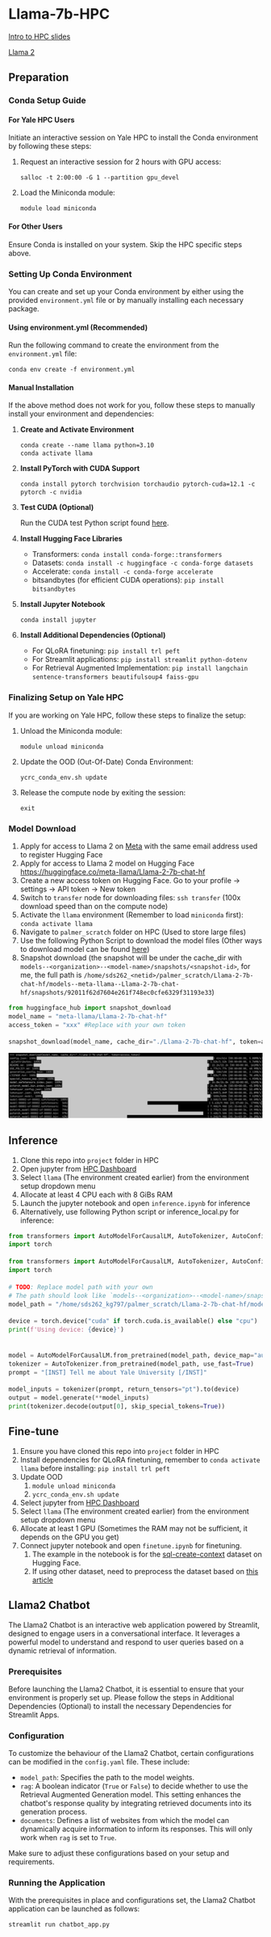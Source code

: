 # Llama-7b-HPC

[Intro to HPC slides](https://docs.google.com/presentation/d/1ZVclDpcvBGjm6CYcPu5WaiwdBvfCX7kjw6cy6tQmZD4/edit#slide=id.g292759f6b3d_0_0) 

[Llama 2](https://huggingface.co/meta-llama/Llama-2-7b-chat-hf)

## Preparation

### Conda Setup Guide

#### For Yale HPC Users

Initiate an interactive session on Yale HPC to install the Conda environment by following these steps:

1. Request an interactive session for 2 hours with GPU access: 
   ```
   salloc -t 2:00:00 -G 1 --partition gpu_devel
   ```
2. Load the Miniconda module: 
   ```
   module load miniconda
   ```

#### For Other Users

Ensure Conda is installed on your system. Skip the HPC specific steps above.

### Setting Up Conda Environment

You can create and set up your Conda environment by either using the provided `environment.yml` file or by manually installing each necessary package.

#### Using environment.yml (Recommended)

Run the following command to create the environment from the `environment.yml` file:

```
conda env create -f environment.yml
```

#### Manual Installation

If the above method does not work for you, follow these steps to manually install your environment and dependencies:

1. **Create and Activate Environment**
   ```
   conda create --name llama python=3.10
   conda activate llama
   ```

2. **Install PyTorch with CUDA Support**
   ```
   conda install pytorch torchvision torchaudio pytorch-cuda=12.1 -c pytorch -c nvidia
   ```

3. **Test CUDA (Optional)**

   Run the CUDA test Python script found [here](https://github.com/Kaifeng-Gao/Llama-7b-HPC/blob/main/README.assets/cuda_test.jpg).

4. **Install Hugging Face Libraries**

   - Transformers: `conda install conda-forge::transformers`
   - Datasets: `conda install -c huggingface -c conda-forge datasets`
   - Accelerate: `conda install -c conda-forge accelerate`
   - bitsandbytes (for efficient CUDA operations): `pip install bitsandbytes`

5. **Install Jupyter Notebook**

   ```
   conda install jupyter
   ```

6. **Install Additional Dependencies (Optional)**
   - For QLoRA finetuning: `pip install trl peft`
   - For Streamlit applications: `pip install streamlit python-dotenv`
   - For Retrieval Augmented Implementation: `pip install langchain sentence-transformers beautifulsoup4 faiss-gpu`

### Finalizing Setup on Yale HPC

If you are working on Yale HPC, follow these steps to finalize the setup:

1. Unload the Miniconda module:
   ```
   module unload miniconda
   ```

2. Update the OOD (Out-Of-Date) Conda Environment:
   ```
   ycrc_conda_env.sh update
   ```

3. Release the compute node by exiting the session:
   ```
   exit
   ```

### Model Download

1. Apply for access to Llama 2 on [Meta](https://llama.meta.com/llama-downloads) with the same email address used to register Hugging Face
2. Apply for access to Llama 2 model on Hugging Face https://huggingface.co/meta-llama/Llama-2-7b-chat-hf
3. Create a new access token on Hugging Face. Go to your profile -> settings -> API token -> New token
4. Switch to `transfer` node for downloading files: `ssh transfer` (100x download speed than on the compute node)
5. Activate the `llama` environment (Remember to load `miniconda` first): `conda activate llama`
6. Navigate to `palmer_scratch` folder on HPC (Used to store large files)
7. Use the following Python Script to download the model files (Other ways to download model can be found [here](https://huggingface.co/docs/transformers/installation))
8. Snapshot download (the snapshot will be under the cache_dir with `models--<organization>--<model-name>/snapshots/<snapshot-id>`, for me, the full path is `/home/sds262_<netid>/palmer_scratch/Llama-2-7b-chat-hf/models--meta-llama--Llama-2-7b-chat-hf/snapshots/92011f62d7604e261f748ec0cfe6329f31193e33`)
```python
from huggingface_hub import snapshot_download
model_name = "meta-llama/Llama-2-7b-chat-hf"
access_token = "xxx" #Replace with your own token

snapshot_download(model_name, cache_dir="./Llama-2-7b-chat-hf", token=access_token)
```

![Model downloading](https://github.com/Kaifeng-Gao/Llama-7b-HPC/blob/main/README.assets/model_download.jpg)

## Inference

1. Clone this repo into `project` folder in HPC
2. Open jupyter from [HPC Dashboard](https://sds262.ycrc.yale.edu/pun/sys/dashboard)
3. Select `llama` (The environment created earlier) from the environment setup dropdown menu
4. Allocate at least 4 CPU each with 8 GiBs RAM
5. Launch the jupyter notebook and open `inference.ipynb` for inference
6. Alternatively, use following Python script or inference_local.py for inference:

```python
from transformers import AutoModelForCausalLM, AutoTokenizer, AutoConfig
import torch

from transformers import AutoModelForCausalLM, AutoTokenizer, AutoConfig
import torch

# TODO: Replace model path with your own
# The path should look like `models--<organization>--<model-name>/snapshots/<snapshot-id>` under the cache directory defined when downloading the model
model_path = "/home/sds262_kg797/palmer_scratch/Llama-2-7b-chat-hf/models--meta-llama--Llama-2-7b-chat-hf/snapshots/92011f62d7604e261f748ec0cfe6329f31193e33"

device = torch.device("cuda" if torch.cuda.is_available() else "cpu")
print(f'Using device: {device}')


model = AutoModelForCausalLM.from_pretrained(model_path, device_map="auto")
tokenizer = AutoTokenizer.from_pretrained(model_path, use_fast=True)
prompt = "[INST] Tell me about Yale University [/INST]"

model_inputs = tokenizer(prompt, return_tensors="pt").to(device)
output = model.generate(**model_inputs)
print(tokenizer.decode(output[0], skip_special_tokens=True))
```

## Fine-tune

1. Ensure you have cloned this repo into `project` folder in HPC
2. Install dependencies for QLoRA finetuning, remember to `conda activate llama` before installing: `pip install trl peft`
3. Update OOD
   1. `module unload miniconda`
   2. `ycrc_conda_env.sh update`
4. Select jupyter from [HPC Dashboard](https://sds262.ycrc.yale.edu/pun/sys/dashboard)
5. Select `llama` (The environment created earlier) from the environment setup dropdown menu
6. Allocate at least 1 GPU (Sometimes the RAM may not be sufficient, it depends on the GPU you get)
7. Connect jupyter notebook and open `finetune.ipynb` for finetuning. 
   1. The example in the notebook is for the [sql-create-context](https://huggingface.co/datasets/b-mc2/sql-create-context) dataset on Hugging Face.
   2. If using other dataset, need to preprocess the dataset based on [this article](https://huggingface.co/blog/llama2#how-to-prompt-llama-2)

## Llama2 Chatbot

The Llama2 Chatbot is an interactive web application powered by Streamlit, designed to engage users in a conversational interface. It leverages a powerful model to understand and respond to user queries based on a dynamic retrieval of information.

### Prerequisites

Before launching the Llama2 Chatbot, it is essential to ensure that your environment is properly set up. Please follow the steps in Additional Dependencies (Optional) to install the necessary Dependencies for Streamlit Apps.

### Configuration

To customize the behaviour of the Llama2 Chatbot, certain configurations can be modified in the `config.yaml` file. These include:

- `model_path`: Specifies the path to the model weights.
- `rag`: A boolean indicator (`True` or `False`) to decide whether to use the Retrieval Augmented Generation model. This setting enhances the chatbot's response quality by integrating retrieved documents into its generation process.
- `documents`: Defines a list of websites from which the model can dynamically acquire information to inform its responses. This will only work when `rag` is set to `True`.

Make sure to adjust these configurations based on your setup and requirements.

### Running the Application

With the prerequisites in place and configurations set, the Llama2 Chatbot application can be launched as follows:

```bash
streamlit run chatbot_app.py
```
